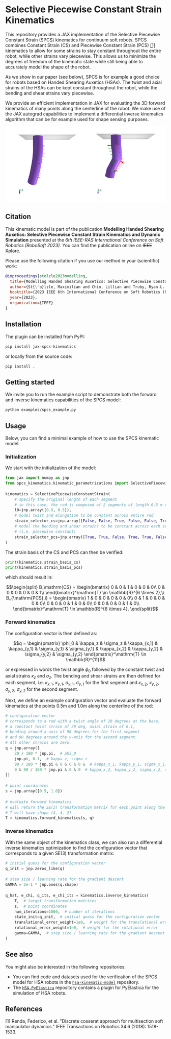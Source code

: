 # Selective Piecewise Constant Strain Kinematics

This repository provides a JAX implementation of the Selective Piecewise Constant Strain (SPCS) kinematics for continuum 
soft robots. SPCS combines Constant Strain (CS) and Piecewise Constant Strain (PCS) [[1]](#1) kinematics to allow for some strains
to stay constant throughout the entire robot, while other strains vary piecewise.
This allows us to minimize the degrees of freedom of the kinematic state while still being able to accurately model the
shape of the robot.

As we show in our paper (see below), SPCS is for example a good choice for robots based on Handed Shearing Auxetics (HSAs).
The twist and axial strains of the HSAs can be kept constant throughout the robot, while the bending and shear strains 
vary piecewise.

We provide an efficient implementation in JAX for evaluating the 3D forward kinematics of many points along the 
centerline of the robot.
We make use of the JAX autograd capabilities to implement a differential inverse kinematics algorithm that can be
for example used for shape sensing purposes.

![SPCS kinematics applied to HSAs](assets/spcs_applied_to_hsa.png)

## Citation
This kinematic model is part of the publication **Modelling Handed Shearing Auxetics:
Selective Piecewise Constant Strain Kinematics and Dynamic Simulation** presented at the 
_6th IEEE-RAS International Conference on Soft Robotics (RoboSoft 2023)_. 
You can find the publication online on ~~IEEE Xplore~~.

Please use the following citation if you use our method in your (scientific) work:

```bibtex
@inproceedings{stolzle2023modelling,
  title={Modelling Handed Shearing Auxetics: Selective Piecewise Constant Strain Kinematics and Dynamic Simulation},
  author={St{\"o}lzle, Maximilian and Chin, Lillian and Truby, Ryan L. and Rus, Daniela and Della Santina, Cosimo},
  booktitle={2023 IEEE 6th International Conference on Soft Robotics (RoboSoft)},
  year={2023},
  organization={IEEE}
}
```

## Installation
The plugin can be installed from PyPI:

```bash
pip install jax-spcs-kinematics
```

or locally from the source code:

```bash
pip install .
```

## Getting started

We invite you to run the example script to demonstrate both the forward and inverse kinematics capabilities of the SPCS model:

```bash
python examples/spcs_example.py
```

## Usage

Below, you can find a minimal example of how to use the SPCS kinematic model.

### Initialization

We start with the initialization of the model:

```python
from jax import numpy as jnp
from spcs_kinematics.kinematic_parametrizations import SelectivePiecewiseConstantStrain

kinematics = SelectivePiecewiseConstantStrain(
    # specify the original length of each segment
    # in this case, the rod is composed of 2 segments of length 0.5 m each
    l0=jnp.array([0.5, 0.5]),
    # model twist and elongation to be constant across entire rod
    strain_selector_cs=jnp.array([False, False, True, False, False, True]),
    # model the bending and shear strains to be constant across each segment 
    # (i.e. piecewise constant)
    strain_selector_pcs=jnp.array([True, True, False, True, True, False])
)
```

The strain basis of the CS and PCS can then be verified:

```python
print(kinematics.strain_basis_cs)
print(kinematics.strain_basis_pcs)
```

which should result in:

```math
\begin{split}
    B_\mathrm{CS} = \begin{bmatrix}
        0 & 0 & 1 & 0 & 0 & 0\\
        0 & 0 & 0 & 0 & 0 & 1\\
    \end{bmatrix}^\mathrm{T} \in \mathbb{R}^{6 \times 2},\\
    B_{\mathrm{PCS},i} = \begin{bmatrix}
        1 & 0 & 0 & 0 & 0 & 0\\
        0 & 1 & 0 & 0 & 0 & 0\\
        0 & 0 & 0 & 1 & 0 & 0\\
        0 & 0 & 0 & 0 & 1 & 0\\
    \end{bmatrix}^\mathrm{T} \in \mathbb{R}^{6 \times 4}.
\end{split}
```

### Forward kinematics

The configuration vector is then defined as:

```math
q = \begin{pmatrix}
    \phi_0 & 
    \kappa_z & \sigma_z & 
    \kappa_{x,1} & \kappa_{y,1} & \sigma_{y,1} & \sigma_{y,1} &
    \kappa_{x,2} & \kappa_{y,2} & \sigma_{y,2} & \sigma_{y,2}
\end{pmatrix}^\mathrm{T} \in \mathbb{R}^{11}
```

or expressed in words the twist angle $\phi_0$ followed by the constant twist and axial strains $\kappa_z$ and $\sigma_z$.
The bending and shear strains are then defined for each segment, 
i.e. $\kappa_{x,1}$, $\kappa_{y,1}$, $\sigma_{y,1}$, $\sigma_{y,1}$ for the first segment and $\kappa_{x,2}$, $\kappa_{y,2}$, $\sigma_{y,2}$, $\sigma_{y,2}$ for the second segment.

Next, we define an example configuration vector and evaluate the forward kinematics at the points 0.5m and 1.0m 
along the centerline of the rod:

```python
# configuration vector
# corresponds to a rod with a twist angle of 20 degrees at the base, 
# a constant twist strain of 20 deg, axial strain of 0.1, 
# bending around x-axis of 90 degrees for the first segment 
# and 90 degrees around the y-axis for the second segment. 
# All other strains are zero.
q = jnp.array([
    20 / 180 * jnp.pi,  # phi_0 
    jnp.pi, 0.1,  # kappa_z, sigma_z
    90 / 180 * jnp.pi & 0 & 0 & 0 &  # kappa_x_1, kappa_y_1, sigma_x_1, sigma_y_1
    0 & 90 / 180 * jnp.pi & 0 & 0  # kappa_x_2, kappa_y_2, sigma_x_2, sigma_y_2
])

# point coordinates
s = jnp.array([0.5, 1.0])

# evaluate forward kinematics
# will return the SE(3) transformation matrix for each point along the centerline of the rod
# T will have shape (4, 4, 2)
T = kinematics.forward_kinematics(s, q)
```

### Inverse kinematics

With the same object of the kinematics class, we can also run a differential inverse kinematics optimization to find the 
configuration vector that corresponds to a given SE(3) transformation matrix:

```python
# initial guess for the configuration vector
q_init = jnp.zeros_like(q)

# step size / learning rate for the gradient descent
GAMMA = 2e-1 * jnp.ones(q.shape)

q_hat, e_chi, q_its, e_chi_its = kinematics.inverse_kinematics(
    T,  # target transformation matrices
    s,  # point coordinates
    num_iterations=1000,  # number of iterations
    state_init=q_init,  # initial guess for the configuration vector
    translational_error_weight=1e0,  # weight for the translational error
    rotational_error_weight=1e0,  # weight for the rotational error
    gamma=GAMMA,  # step size / learning rate for the gradient descent
)
```

## See also

You might also be interested in the following repositories:

 - You can find code and datasets used for the verification of the SPCS model for HSA robots in the 
[`hsa-kinematic-model`](https://github.com/tud-cor-sr/hsa-kinematic-model) repository.
 - The [`HSA-PyElastica`](https://github.com/tud-cor-sr/HSA-PyElastica) repository contains a plugin for PyElastica
for the simulation of HSA robots.

## References
<a id="1">[1]</a> Renda, Federico, et al. "Discrete cosserat approach for multisection soft manipulator dynamics." 
IEEE Transactions on Robotics 34.6 (2018): 1518-1533.
